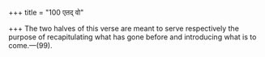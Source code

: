 +++
title = "100 एतद् वो"

+++
The two halves of this verse are meant to serve respectively the purpose
of recapitulating what has gone before and introducing what is to
come.—(99).
